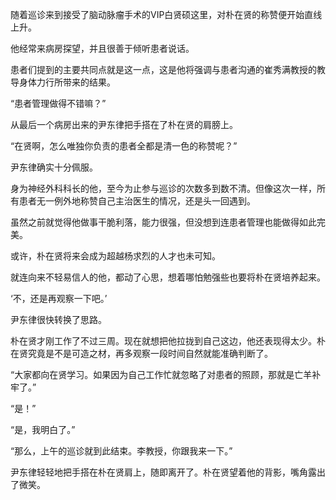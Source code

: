 随着巡诊来到接受了脑动脉瘤手术的VIP白贤硕这里，对朴在贤的称赞便开始直线上升。

他经常来病房探望，并且很善于倾听患者说话。

患者们提到的主要共同点就是这一点，这是他将强调与患者沟通的崔秀满教授的教导身体力行所带来的结果。

“患者管理做得不错嘛？”

从最后一个病房出来的尹东律把手搭在了朴在贤的肩膀上。

“在贤啊，怎么唯独你负责的患者全都是清一色的称赞呢？”

尹东律确实十分佩服。

身为神经外科科长的他，至今为止参与巡诊的次数多到数不清。但像这次一样，所有患者无一例外地称赞自己主治医生的情况，还是头一回遇到。

虽然之前就觉得他做事干脆利落，能力很强，但没想到连患者管理也能做得如此完美。

或许，朴在贤将来会成为超越杨求烈的人才也未可知。

就连向来不轻易信人的他，都动了心思，想着哪怕勉强些也要将朴在贤培养起来。

‘不，还是再观察一下吧。’

尹东律很快转换了思路。

朴在贤才刚工作了不过三周。现在就想把他拉拢到自己这边，他还表现得太少。朴在贤究竟是不是可造之材，再多观察一段时间自然就能准确判断了。

“大家都向在贤学习。如果因为自己工作忙就忽略了对患者的照顾，那就是亡羊补牢了。”

“是！”

“是，我明白了。”

“那么，上午的巡诊就到此结束。李教授，你跟我来一下。”

尹东律轻轻地把手搭在朴在贤肩上，随即离开了。朴在贤望着他的背影，嘴角露出了微笑。